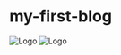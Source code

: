 # my-first-blog

![Logo](https://i.ibb.co/zVLGYxn/Grappelli-Google-Chrome.jpg)
![Logo](https://i.ibb.co/PWSQy6b/Google-Chrome.jpg)
